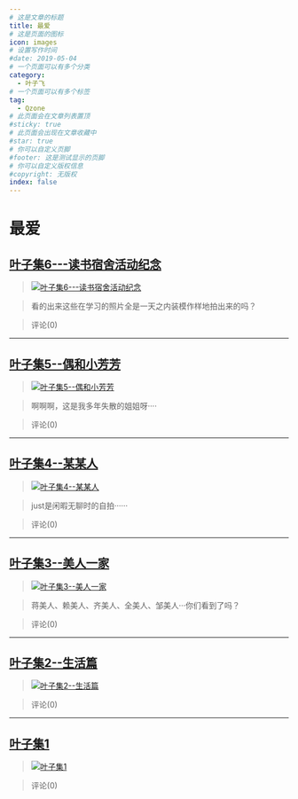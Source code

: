 ```yaml
---
# 这是文章的标题
title: 最爱
# 这是页面的图标
icon: images
# 设置写作时间
#date: 2019-05-04
# 一个页面可以有多个分类
category:
  - 叶子飞
# 一个页面可以有多个标签
tag:
  - Qzone
# 此页面会在文章列表置顶
#sticky: true
# 此页面会出现在文章收藏中
#star: true
# 你可以自定义页脚
#footer: 这是测试显示的页脚
# 你可以自定义版权信息
#copyright: 无版权
index: false
---
```


# 最爱
## [叶子集6---读书宿舍活动纪念](/叶子飞/Qzone/相册/最爱/叶子集6---读书宿舍活动纪念)


>[![叶子集6---读书宿舍活动纪念](https://pan.4a1801.life/d/Onedrive-4A1801/%E4%B8%AA%E4%BA%BA%E5%BB%BA%E7%AB%99/assets/Qzone_wyf/Albums/images/B0B168B8.jpeg)](https://user.qzone.qq.com/2542864301/photo/V148n7I33qaC3W) 


>看的出来这些在学习的照片全是一天之内装模作样地拍出来的吗？ 


> 评论(0)

---
## [叶子集5--偶和小芳芳](/叶子飞/Qzone/相册/最爱/叶子集5--偶和小芳芳)


>[![叶子集5--偶和小芳芳](https://pan.4a1801.life/d/Onedrive-4A1801/%E4%B8%AA%E4%BA%BA%E5%BB%BA%E7%AB%99/assets/Qzone_wyf/Albums/images/919C189B.jpeg)](https://user.qzone.qq.com/2542864301/photo/V148n7I31lCQKH) 


>啊啊啊，这是我多年失散的姐姐呀···· 


> 评论(0)


---
## [叶子集4--某某人](/叶子飞/Qzone/相册/最爱/叶子集4--某某人)


>[![叶子集4--某某人](https://pan.4a1801.life/d/Onedrive-4A1801/%E4%B8%AA%E4%BA%BA%E5%BB%BA%E7%AB%99/assets/Qzone_wyf/Albums/images/6C9DF61B.jpeg)](https://user.qzone.qq.com/2542864301/photo/V148n7I32HBvHl) 


>just是闲暇无聊时的自拍······ 


> 评论(0)


---
## [叶子集3--美人一家](/叶子飞/Qzone/相册/最爱/叶子集3--美人一家)


>[![叶子集3--美人一家](https://pan.4a1801.life/d/Onedrive-4A1801/%E4%B8%AA%E4%BA%BA%E5%BB%BA%E7%AB%99/assets/Qzone_wyf/Albums/images/6EF65528.jpeg)](https://user.qzone.qq.com/2542864301/photo/V148n7I34DHHKl) 


>蒋美人、赖美人、齐美人、全美人、邹美人···你们看到了吗？ 


> 评论(0)





---
## [叶子集2--生活篇](/叶子飞/Qzone/相册/最爱/叶子集2--生活篇)


>[![叶子集2--生活篇](https://pan.4a1801.life/d/Onedrive-4A1801/%E4%B8%AA%E4%BA%BA%E5%BB%BA%E7%AB%99/assets/Qzone_wyf/Albums/images/566BA8F6.jpeg)](https://user.qzone.qq.com/2542864301/photo/ab7eae03-fb44-4f10-bb14-99a86f51b596) 


>  


> 评论(0)










---
## [叶子集1](/叶子飞/Qzone/相册/最爱/叶子集1)


>[![叶子集1](https://pan.4a1801.life/d/Onedrive-4A1801/%E4%B8%AA%E4%BA%BA%E5%BB%BA%E7%AB%99/assets/Qzone_wyf/Albums/images/20BE059A.jpeg)](https://user.qzone.qq.com/2542864301/photo/3d12b843-fef5-457d-acf7-94ea1b1b6631) 


>  


> 评论(0)


